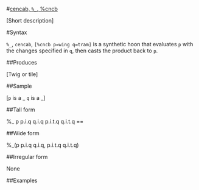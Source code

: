 #[cencab, `%_`, %cncb](#cncb)

[Short description]

#Syntax

`%_`, `cencab`, `[%cncb p=wing q=tram]` is a synthetic hoon that
evaluates `p` with the changes specified in `q`, then casts the
product back to `p`.

##Produces

[Twig or tile]

##Sample

[`p` is a _
`q` is a _]

##Tall form

%_  p
      p.i.q  q.i.q
      p.i.t.q  q.i.t.q
    ==

##Wide form

%_(p p.i.q q.i.q, p.i.t.q q.i.t.q)

##Irregular form

None

##Examples



